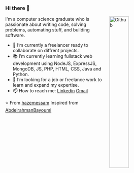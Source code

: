 ### Hi there 👋

<img width="35%" align="right" alt="Github" src="https://user-images.githubusercontent.com/48678280/88862734-4903af80-d201-11ea-968b-9c939d88a37c.gif" />

I'm a computer science graduate who is passionate about writing code, solving problems, automating stuff, and building software.

- 🔭 I’m currently a freelancer ready to collaborate on diffrent projects.
- 📚 I’m currently learning  fullstack web development using NodeJS, ExpressJS, MongoDB, JS, PHP, HTML, CSS, Java and Python.
- 👯 I’m looking for a job or freelance work to learn and expand my expertise. 
- 📫 How to reach me: [Linkedin](https://www.linkedin.com/in/jabule-simanga-56425a155/) [Gmail](mailto:hillarysimanga@gmail.com)

⭐️ From [hazemessam](https://github.com/jaybee21)
Inspired from [AbdelrahmanBayoumi](https://github.com/abdelrahmanbayoumi)
